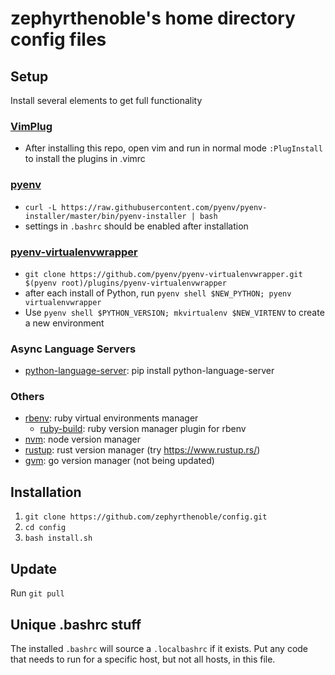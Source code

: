 # zephyrthenoble's home directory config files

## Setup
Install several elements to get full functionality
### [VimPlug](https://github.com/junegunn/vim-plug)
* After installing this repo, open vim and run in normal mode `:PlugInstall` to install the plugins in .vimrc
### [pyenv](https://github.com/pyenv/pyenv-installer)
* `curl -L https://raw.githubusercontent.com/pyenv/pyenv-installer/master/bin/pyenv-installer | bash`
* settings in `.bashrc` should be enabled after installation
### [pyenv-virtualenvwrapper](https://github.com/pyenv/pyenv-virtualenvwrapper)
* `git clone https://github.com/pyenv/pyenv-virtualenvwrapper.git $(pyenv root)/plugins/pyenv-virtualenvwrapper`
* after each install of Python, run `pyenv shell $NEW_PYTHON; pyenv virtualenvwrapper`
* Use `pyenv shell $PYTHON_VERSION; mkvirtualenv $NEW_VIRTENV` to create a new environment
### Async Language Servers
* [python-language-server](https://github.com/palantir/python-language-server): pip install python-language-server
### Others
* [rbenv](https://github.com/rbenv/rbenv): ruby virtual environments manager
  * [ruby-build](https://github.com/rbenv/ruby-build#readme): ruby version manager plugin for rbenv
* [nvm](https://github.com/creationix/nvm): node version manager
* [rustup](https://github.com/rust-lang-nursery/rustup.rs#installation): rust version manager (try https://www.rustup.rs/)
* [gvm](https://github.com/moovweb/gvm): go version manager (not being updated)

## Installation
1. `git clone https://github.com/zephyrthenoble/config.git`
2. `cd config`
3. `bash install.sh`

## Update
Run `git pull`

## Unique .bashrc stuff
The installed `.bashrc` will source a `.localbashrc` if it exists.  Put any code that needs to run for a specific host, but not all hosts, in this file.
